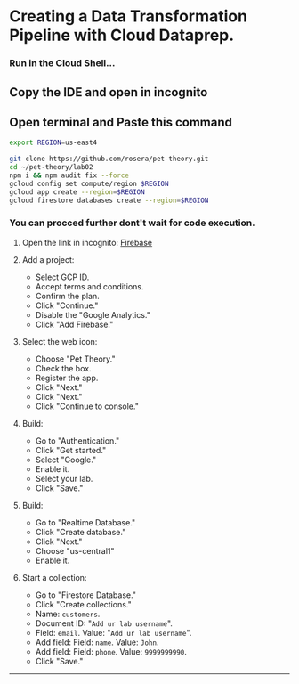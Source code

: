 # Creating a Data Transformation Pipeline with Cloud Dataprep.

### Run in the Cloud Shell...
## Copy the IDE and open in incognito
## Open terminal and Paste this command
```bash
export REGION=us-east4
```
```bash
git clone https://github.com/rosera/pet-theory.git
cd ~/pet-theory/lab02
npm i && npm audit fix --force
gcloud config set compute/region $REGION
gcloud app create --region=$REGION
gcloud firestore databases create --region=$REGION
```
### You can procced further dont't wait for code execution.

1. Open the link in incognito: [Firebase](https://console.firebase.google.com/)

2. Add a project:
   - Select GCP ID.
   - Accept terms and conditions.
   - Confirm the plan.
   - Click "Continue."
   - Disable the "Google Analytics."
   - Click "Add Firebase."

3. Select the web icon:
   - Choose "Pet Theory."
   - Check the box.
   - Register the app.
   - Click "Next."
   - Click "Next."
   - Click "Continue to console."

4. Build:
   - Go to "Authentication."
   - Click "Get started."
   - Select "Google."
   - Enable it.
   - Select your lab.
   - Click "Save."

5. Build:
   - Go to "Realtime Database."
   - Click "Create database."
   - Click "Next."
   - Choose "us-central1"
   - Enable it.

6. Start a collection:
   - Go to "Firestore Database."
   - Click "Create collections."
   - Name: `customers`.
   - Document ID: "`Add ur lab username`".
   - Field: `email`. Value: "`Add ur lab username`".
   - Add field: Field: `name`. Value: `John`.
   - Add field: Field: `phone`. Value: `9999999990`.
   - Click "Save."
____
